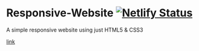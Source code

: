 # Responsive-Website [![Netlify Status](https://api.netlify.com/api/v1/badges/443f3c26-222d-4ea8-aa37-27a4da4f1252/deploy-status)](https://app.netlify.com/sites/101blitzz/deploys)
A simple responsive website using just HTML5 &amp; CSS3 

[link](https://101blitzz.netlify.app/)
